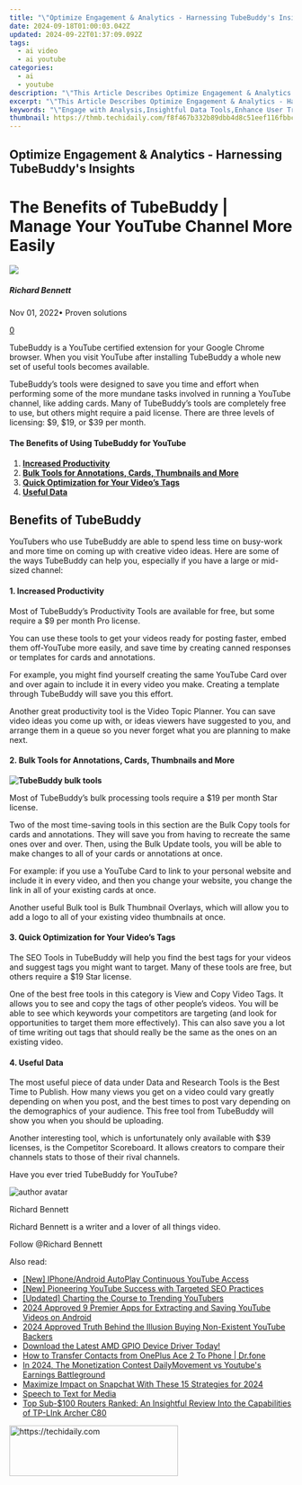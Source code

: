 ```yaml
---
title: "\"Optimize Engagement & Analytics - Harnessing TubeBuddy's Insights for 2024\""
date: 2024-09-18T01:00:03.042Z
updated: 2024-09-22T01:37:09.092Z
tags:
  - ai video
  - ai youtube
categories:
  - ai
  - youtube
description: "\"This Article Describes Optimize Engagement & Analytics - Harnessing TubeBuddy's Insights for 2024\""
excerpt: "\"This Article Describes Optimize Engagement & Analytics - Harnessing TubeBuddy's Insights for 2024\""
keywords: "\"Engage with Analysis,Insightful Data Tools,Enhance User Tracking,Analytics Optimization,TubeBuddy Analytics,Improve Engagement Metrics,Data-Driven Engagement\""
thumbnail: https://thmb.techidaily.com/f8f467b332b89dbb4d8c51eef116fbbce4476e735f93f6027b47c78945bb4e75.jpg
---
```


## Optimize Engagement & Analytics - Harnessing TubeBuddy's Insights

# The Benefits of TubeBuddy | Manage Your YouTube Channel More Easily

![](https://images.wondershare.com/filmora/article-images/richard-bennett.jpg)

##### Richard Bennett

 Nov 01, 2022• Proven solutions

[0](#commentsBoxSeoTemplate)

TubeBuddy is a YouTube certified extension for your Google Chrome browser. When you visit YouTube after installing TubeBuddy a whole new set of useful tools becomes available.

TubeBuddy’s tools were designed to save you time and effort when performing some of the more mundane tasks involved in running a YouTube channel, like adding cards. Many of TubeBuddy’s tools are completely free to use, but others might require a paid license. There are three levels of licensing: $9, $19, or $39 per month.

#### The Benefits of Using TubeBuddy for YouTube

1. [**Increased Productivity**](#productivity)
2. [**Bulk Tools for Annotations, Cards, Thumbnails and More**](#bulk)
3. [**Quick Optimization for Your Video’s Tags**](#tags)
4. [**Useful Data**](#data)

## **Benefits of TubeBuddy**

YouTubers who use TubeBuddy are able to spend less time on busy-work and more time on coming up with creative video ideas. Here are some of the ways TubeBuddy can help you, especially if you have a large or mid-sized channel:

#### **1\. Increased Productivity**

Most of TubeBuddy’s Productivity Tools are available for free, but some require a $9 per month Pro license.

You can use these tools to get your videos ready for posting faster, embed them off-YouTube more easily, and save time by creating canned responses or templates for cards and annotations.

For example, you might find yourself creating the same YouTube Card over and over again to include it in every video you make. Creating a template through TubeBuddy will save you this effort.

Another great productivity tool is the Video Topic Planner. You can save video ideas you come up with, or ideas viewers have suggested to you, and arrange them in a queue so you never forget what you are planning to make next.

#### **2\. Bulk Tools for Annotations, Cards, Thumbnails and More**

**![TubeBuddy bulk tools](https://images.wondershare.com/filmora/article-images/tubebuddy-bulk-tools.jpg)**

Most of TubeBuddy’s bulk processing tools require a $19 per month Star license.

Two of the most time-saving tools in this section are the Bulk Copy tools for cards and annotations. They will save you from having to recreate the same ones over and over. Then, using the Bulk Update tools, you will be able to make changes to all of your cards or annotations at once.

For example: if you use a YouTube Card to link to your personal website and include it in every video, and then you change your website, you change the link in all of your existing cards at once.

Another useful Bulk tool is Bulk Thumbnail Overlays, which will allow you to add a logo to all of your existing video thumbnails at once.

#### **3\. Quick Optimization for Your Video’s Tags**

The SEO Tools in TubeBuddy will help you find the best tags for your videos and suggest tags you might want to target. Many of these tools are free, but others require a $19 Star license.

One of the best free tools in this category is View and Copy Video Tags. It allows you to see and copy the tags of other people’s videos. You will be able to see which keywords your competitors are targeting (and look for opportunities to target them more effectively). This can also save you a lot of time writing out tags that should really be the same as the ones on an existing video.

#### **4\. Useful Data**

The most useful piece of data under Data and Research Tools is the Best Time to Publish. How many views you get on a video could vary greatly depending on when you post, and the best times to post vary depending on the demographics of your audience. This free tool from TubeBuddy will show you when you should be uploading.

Another interesting tool, which is unfortunately only available with $39 licenses, is the Competitor Scoreboard. It allows creators to compare their channels stats to those of their rival channels.

 Have you ever tried TubeBuddy for YouTube?

![author avatar](https://images.wondershare.com/filmora/article-images/richard-bennett.jpg)

Richard Bennett

Richard Bennett is a writer and a lover of all things video.

Follow @Richard Bennett

<ins class="adsbygoogle"
     style="display:block"
     data-ad-format="autorelaxed"
     data-ad-client="ca-pub-7571918770474297"
     data-ad-slot="1223367746"></ins>

<ins class="adsbygoogle"
     style="display:block"
     data-ad-client="ca-pub-7571918770474297"
     data-ad-slot="8358498916"
     data-ad-format="auto"
     data-full-width-responsive="true"></ins>

<span class="atpl-alsoreadstyle">Also read:</span>
<div><ul>
<li><a href="https://facebook-record-videos.techidaily.com/new-iphoneandroid-autoplay-continuous-youtube-access/"><u>[New] IPhone/Android AutoPlay Continuous YouTube Access</u></a></li>
<li><a href="https://youtube-zero.techidaily.com/ioneering-youtube-success-with-targeted-seo-practices/"><u>[New] Pioneering YouTube Success with Targeted SEO Practices</u></a></li>
<li><a href="https://youtube-zero.techidaily.com/ed-charting-the-course-to-trending-youtubers/"><u>[Updated] Charting the Course to Trending YouTubers</u></a></li>
<li><a href="https://youtube-zero.techidaily.com/approved-9-premier-apps-for-extracting-and-saving-youtube-videos-on-android/"><u>2024 Approved 9 Premier Apps for Extracting and Saving YouTube Videos on Android</u></a></li>
<li><a href="https://youtube-zero.techidaily.com/approved-truth-behind-the-illusion-buying-non-existent-youtube-backers/"><u>2024 Approved Truth Behind the Illusion Buying Non-Existent YouTube Backers</u></a></li>
<li><a href="https://driver-download.techidaily.com/download-the-latest-amd-gpio-device-driver-today/"><u>Download the Latest AMD GPIO Device Driver Today!</u></a></li>
<li><a href="https://blog-min.techidaily.com/how-to-transfer-contacts-from-oneplus-ace-2-to-phone-drfone-by-drfone-transfer-from-android-transfer-from-android/"><u>How to Transfer Contacts from OnePlus Ace 2 To Phone | Dr.fone</u></a></li>
<li><a href="https://youtube-zero.techidaily.com/24-the-monetization-contest-dailymovement-vs-youtubes-earnings-battleground/"><u>In 2024, The Monetization Contest DailyMovement vs Youtube's Earnings Battleground</u></a></li>
<li><a href="https://snapchat-videos.techidaily.com/maximize-impact-on-snapchat-with-these-15-strategies-for-2024/"><u>Maximize Impact on Snapchat With These 15 Strategies for 2024</u></a></li>
<li><a href="https://youtube-lab.techidaily.com/h-to-text-for-media/"><u>Speech to Text for Media</u></a></li>
<li><a href="https://buynow-tips.techidaily.com/top-sub-100-routers-ranked-an-insightful-review-into-the-capabilities-of-tp-link-archer-c80/"><u>Top Sub-$100 Routers Ranked: An Insightful Review Into the Capabilities of TP-LInk Archer C80</u></a></li>
</ul></div>

<!-- affiliate ads begin -->
<a href="https://aligracehair.sjv.io/c/5597632/2135414/19272" target="_top" id="2135414">
  <img src="//a.impactradius-go.com/display-ad/19272-2135414" border="0" alt="https://techidaily.com" width="300" height="90"/>
</a>
<img height="0" width="0" src="https://aligracehair.sjv.io/i/5597632/2135414/19272" style="position:absolute;visibility:hidden;" border="0" />
<!-- affiliate ads end -->

